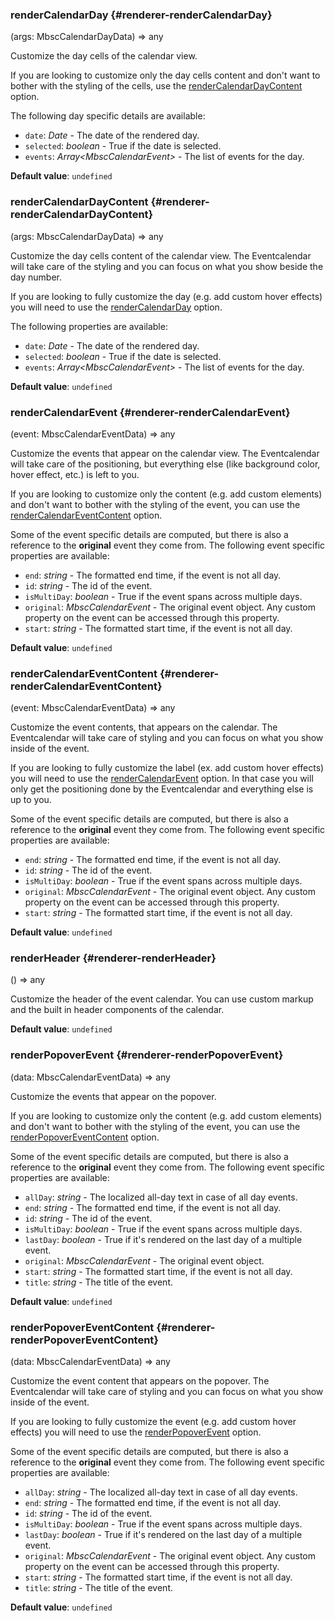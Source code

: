 ### renderCalendarDay {#renderer-renderCalendarDay}

(args: MbscCalendarDayData) => any


Customize the day cells of the calendar view.

If you are looking to customize only the day cells content and don&#039;t want to bother with the styling of the cells,
use the [renderCalendarDayContent](#renderer-renderCalendarDayContent) option.

The following day specific details are available:
- `date`: _Date_ - The date of the rendered day.
- `selected`: _boolean_ - True if the date is selected.
- `events`: _Array&lt;MbscCalendarEvent&gt;_ - The list of events for the day.

**Default value**: `undefined`

### renderCalendarDayContent {#renderer-renderCalendarDayContent}

(args: MbscCalendarDayData) => any


Customize the day cells content of the calendar view. The Eventcalendar will take care of the styling and you can focus on
what you show beside the day number.

If you are looking to fully customize the day (e.g. add custom hover effects) you will need to use the
[renderCalendarDay](#renderer-renderCalendarDay) option.

The following properties are available:
 - `date`: _Date_ - The date of the rendered day.
 - `selected`: _boolean_ - True if the date is selected.
 - `events`: _Array&lt;MbscCalendarEvent&gt;_ - The list of events for the day.

**Default value**: `undefined`

### renderCalendarEvent {#renderer-renderCalendarEvent}

(event: MbscCalendarEventData) => any


Customize the events that appear on the calendar view.
The Eventcalendar will take care of the positioning, but everything else (like background color, hover effect, etc.) is left to you.

If you are looking to customize only the content (e.g. add custom elements) and
don&#039;t want to bother with the styling of the event, you can use the [renderCalendarEventContent](#renderer-renderCalendarEventContent)
option.

Some of the event specific details are computed, but there is also a reference to the **original** event they come from.
The following event specific properties are available:
- `end`: _string_ - The formatted end time, if the event is not all day.
- `id`: _string_ -  The id of the event.
- `isMultiDay`: _boolean_ - True if the event spans across multiple days.
- `original`: _MbscCalendarEvent_ - The original event object. Any custom property on the event can be accessed through this property.
- `start`: _string_ - The formatted start time, if the event is not all day.

**Default value**: `undefined`

### renderCalendarEventContent {#renderer-renderCalendarEventContent}

(event: MbscCalendarEventData) => any


Customize the event contents, that appears on the calendar.
The Eventcalendar will take care of styling and you can focus on what you show inside of the event.

If you are looking to fully customize the label (ex. add custom hover effects) you will need to use the
[renderCalendarEvent](#renderer-renderCalendarEvent) option.
In that case you will only get the positioning done by the Eventcalendar and everything else is up to you.

Some of the event specific details are computed, but there is also a reference to the **original** event they come from.
The following event specific properties are available:
- `end`: _string_ - The formatted end time, if the event is not all day.
- `id`: _string_ -  The id of the event.
- `isMultiDay`: _boolean_ - True if the event spans across multiple days.
- `original`: _MbscCalendarEvent_ - The original event object. Any custom property on the event can be accessed through this property.
- `start`: _string_ - The formatted start time, if the event is not all day.

**Default value**: `undefined`

### renderHeader {#renderer-renderHeader}

() => any


Customize the header of the event calendar.
You can use custom markup and the built in header components of the calendar.

**Default value**: `undefined`

### renderPopoverEvent {#renderer-renderPopoverEvent}

(data: MbscCalendarEventData) => any


Customize the events that appear on the popover.

If you are looking to customize only the content (e.g. add custom elements) and don&#039;t want to bother with the styling of the event,
you can use the [renderPopoverEventContent](#renderer-renderPopoverEventContent) option.

Some of the event specific details are computed, but there is also a reference to the **original** event they come from.
The following event specific properties are available:
- `allDay`: _string_ - The localized all-day text in case of all day events.
- `end`: _string_ - The formatted end time, if the event is not all day.
- `id`: _string_ - The id of the event.
- `isMultiDay`: _boolean_ - True if the event spans across multiple days.
- `lastDay`: _boolean_ - True if it&#039;s rendered on the last day of a multiple event.
- `original`: _MbscCalendarEvent_ - The original event object.
- `start`: _string_ - The formatted start time, if the event is not all day.
- `title`: _string_ - The title of the event.

**Default value**: `undefined`

### renderPopoverEventContent {#renderer-renderPopoverEventContent}

(data: MbscCalendarEventData) => any


Customize the event content that appears on the popover.
The Eventcalendar will take care of styling and you can focus on what you show inside of the event.

If you are looking to fully customize the event (e.g. add custom hover effects) you will need to use the
[renderPopoverEvent](#renderer-renderPopoverEvent) option.

Some of the event specific details are computed, but there is also a reference to the **original** event they come from.
The following event specific properties are available:
- `allDay`: _string_ - The localized all-day text in case of all day events.
- `end`: _string_ - The formatted end time, if the event is not all day.
- `id`: _string_ - The id of the event.
- `isMultiDay`: _boolean_ - True if the event spans across multiple days.
- `lastDay`: _boolean_ - True if it&#039;s rendered on the last day of a multiple event.
- `original`: _MbscCalendarEvent_ - The original event object. Any custom property on the event can be accessed through this property.
- `start`: _string_ - The formatted start time, if the event is not all day.
- `title`: _string_ - The title of the event.

**Default value**: `undefined`
